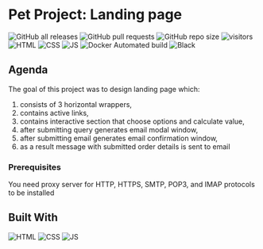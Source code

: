 # Pet Project: Landing page
![GitHub all releases](https://img.shields.io/github/downloads/peperd/landing-page/total?logo=Github)
![GitHub pull requests](https://img.shields.io/github/issues-pr/peperd/landing-page?logo=GIthub)
![GitHub repo size](https://img.shields.io/github/repo-size/peperd/landing-page?logo=Github)
![visitors](https://visitor-badge.glitch.me/badge?page_id=https://github.com/peperd/landing-page.git&left_color=green&right_color=red)
![HTML](https://img.shields.io/badge/HTML-critical)
![CSS](https://img.shields.io/badge/CSS-important)
![JS](https://img.shields.io/badge/JS-yellow)
![Docker Automated build](https://img.shields.io/docker/automated/peperd/html-server-landing-page?style=plastic&logo=Docker)
![Black](https://img.shields.io/badge/code_style-black-black)

## Agenda

The goal of this project was to design landing page which:
1. consists of 3 horizontal wrappers,
2. contains active links,
3. contains interactive section that choose options and calculate value,
4. after submitting query generates email modal window,
5. after submitting email generates email confirmation window,
6. as a result message with submitted order details is sent to email


### Prerequisites
You need proxy server for HTTP, HTTPS, SMTP, POP3, and IMAP protocols to be installed



## Built With

![HTML](https://img.shields.io/badge/HTML-critical?style=for-the-badge&logo=HTML)
![CSS](https://img.shields.io/badge/CSS-important?style=for-the-badge&logo=CSS)
![JS](https://img.shields.io/badge/JS-yellow?style=for-the-badge&logo=JS)

